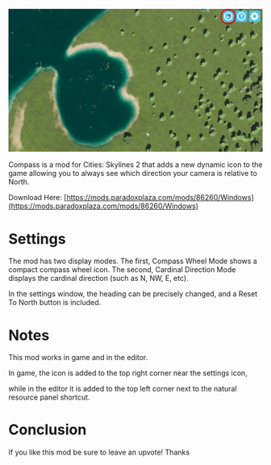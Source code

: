 ![Preview](Properties/Gallery1.jpg)

Compass is a mod for Cities: Skylines 2 that adds a new dynamic icon to the game allowing you to always see which direction your camera is relative to North.

Download Here: [https://mods.paradoxplaza.com/mods/86260/Windows](https://mods.paradoxplaza.com/mods/86260/Windows)

# Settings

The mod has two display modes. The first, Compass Wheel Mode shows a compact compass wheel icon. The second, Cardinal Direction Mode displays the cardinal direction (such as N, NW, E, etc).

In the settings window, the heading can be precisely changed, and a Reset To North button is included.

# Notes

This mod works in game and in the editor.

In game, the icon is added to the top right corner near the settings icon,

while in the editor it is added to the top left corner next to the natural resource panel shortcut.

# Conclusion

If you like this mod be sure to leave an upvote! Thanks